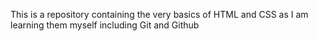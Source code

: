 This is a repository containing the very basics of HTML and CSS as I am learning them myself including Git and Github
